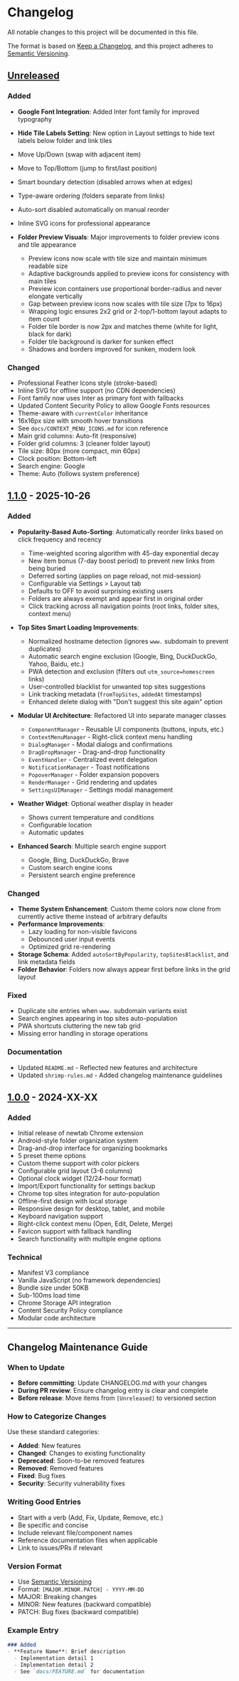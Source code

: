 # Changelog

All notable changes to this project will be documented in this file.

The format is based on [Keep a Changelog](https://keepachangelog.com/en/1.0.0/),
and this project adheres to [Semantic Versioning](https://semver.org/spec/v2.0.0.html).

## [Unreleased]

### Added
  - **Google Font Integration**: Added Inter font family for improved typography
  - **Hide Tile Labels Setting**: New option in Layout settings to hide text labels below folder and link tiles
  - Move Up/Down (swap with adjacent item)
  - Move to Top/Bottom (jump to first/last position)
  - Smart boundary detection (disabled arrows when at edges)
  - Type-aware ordering (folders separate from links)
  - Auto-sort disabled automatically on manual reorder
  - Inline SVG icons for professional appearance

- **Folder Preview Visuals**: Major improvements to folder preview icons and tile appearance
  - Preview icons now scale with tile size and maintain minimum readable size
  - Adaptive backgrounds applied to preview icons for consistency with main tiles
  - Preview icon containers use proportional border-radius and never elongate vertically
  - Gap between preview icons now scales with tile size (7px to 16px)
  - Wrapping logic ensures 2x2 grid or 2-top/1-bottom layout adapts to item count
  - Folder tile border is now 2px and matches theme (white for light, black for dark)
  - Folder tile background is darker for sunken effect
  - Shadows and borders improved for sunken, modern look

### Changed
  - Professional Feather Icons style (stroke-based)
  - Inline SVG for offline support (no CDN dependencies)
  - Font family now uses Inter as primary font with fallbacks
  - Updated Content Security Policy to allow Google Fonts resources
  - Theme-aware with `currentColor` inheritance
  - 16x16px size with smooth hover transitions
  - See `docs/CONTEXT_MENU_ICONS.md` for icon reference
  - Main grid columns: Auto-fit (responsive)
  - Folder grid columns: 3 (cleaner folder layout)
  - Tile size: 80px (more compact, min 60px)
  - Clock position: Bottom-left
  - Search engine: Google
  - Theme: Auto (follows system preference)

## [1.1.0] - 2025-10-26

### Added
- **Popularity-Based Auto-Sorting**: Automatically reorder links based on click frequency and recency
  - Time-weighted scoring algorithm with 45-day exponential decay
  - New item bonus (7-day boost period) to prevent new links from being buried
  - Deferred sorting (applies on page reload, not mid-session)
  - Configurable via Settings > Layout tab
  - Defaults to OFF to avoid surprising existing users
  - Folders are always exempt and appear first in original order
  - Click tracking across all navigation points (root links, folder sites, context menu)

- **Top Sites Smart Loading Improvements**:
  - Normalized hostname detection (ignores `www.` subdomain to prevent duplicates)
  - Automatic search engine exclusion (Google, Bing, DuckDuckGo, Yahoo, Baidu, etc.)
  - PWA detection and exclusion (filters out `utm_source=homescreen` links)
  - User-controlled blacklist for unwanted top sites suggestions
  - Link tracking metadata (`fromTopSites`, `addedAt` timestamps)
  - Enhanced delete dialog with "Don't suggest this site again" option

- **Modular UI Architecture**: Refactored UI into separate manager classes
  - `ComponentManager` - Reusable UI components (buttons, inputs, etc.)
  - `ContextMenuManager` - Right-click context menu handling
  - `DialogManager` - Modal dialogs and confirmations
  - `DragDropManager` - Drag-and-drop functionality
  - `EventHandler` - Centralized event delegation
  - `NotificationManager` - Toast notifications
  - `PopoverManager` - Folder expansion popovers
  - `RenderManager` - Grid rendering and updates
  - `SettingsUIManager` - Settings modal management

- **Weather Widget**: Optional weather display in header
  - Shows current temperature and conditions
  - Configurable location
  - Automatic updates

- **Enhanced Search**: Multiple search engine support
  - Google, Bing, DuckDuckGo, Brave
  - Custom search engine icons
  - Persistent search engine preference

### Changed
- **Theme System Enhancement**: Custom theme colors now clone from currently active theme instead of arbitrary defaults
- **Performance Improvements**: 
  - Lazy loading for non-visible favicons
  - Debounced user input events
  - Optimized grid re-rendering
- **Storage Schema**: Added `autoSortByPopularity`, `topSitesBlacklist`, and link metadata fields
- **Folder Behavior**: Folders now always appear first before links in the grid layout

### Fixed
- Duplicate site entries when `www.` subdomain variants exist
- Search engines appearing in top sites auto-population
- PWA shortcuts cluttering the new tab grid
- Missing error handling in storage operations

### Documentation
- Updated `README.md` - Reflected new features and architecture
- Updated `shrimp-rules.md` - Added changelog maintenance guidelines

## [1.0.0] - 2024-XX-XX

### Added
- Initial release of newtab Chrome extension
- Android-style folder organization system
- Drag-and-drop interface for organizing bookmarks
- 5 preset theme options
- Custom theme support with color pickers
- Configurable grid layout (3-6 columns)
- Optional clock widget (12/24-hour format)
- Import/Export functionality for settings backup
- Chrome top sites integration for auto-population
- Offline-first design with local storage
- Responsive design for desktop, tablet, and mobile
- Keyboard navigation support
- Right-click context menu (Open, Edit, Delete, Merge)
- Favicon support with fallback handling
- Search functionality with multiple engine options

### Technical
- Manifest V3 compliance
- Vanilla JavaScript (no framework dependencies)
- Bundle size under 50KB
- Sub-100ms load time
- Chrome Storage API integration
- Content Security Policy compliance
- Modular code architecture

---

## Changelog Maintenance Guide

### When to Update
- **Before committing**: Update CHANGELOG.md with your changes
- **During PR review**: Ensure changelog entry is clear and complete
- **Before release**: Move items from `[Unreleased]` to versioned section

### How to Categorize Changes
Use these standard categories:
- **Added**: New features
- **Changed**: Changes to existing functionality
- **Deprecated**: Soon-to-be removed features
- **Removed**: Removed features
- **Fixed**: Bug fixes
- **Security**: Security vulnerability fixes

### Writing Good Entries
- Start with a verb (Add, Fix, Update, Remove, etc.)
- Be specific and concise
- Include relevant file/component names
- Reference documentation files when applicable
- Link to issues/PRs if relevant

### Version Format
- Use [Semantic Versioning](https://semver.org/)
- Format: `[MAJOR.MINOR.PATCH] - YYYY-MM-DD`
- MAJOR: Breaking changes
- MINOR: New features (backward compatible)
- PATCH: Bug fixes (backward compatible)

### Example Entry
```markdown
### Added
- **Feature Name**: Brief description
  - Implementation detail 1
  - Implementation detail 2
  - See `docs/FEATURE.md` for documentation
```

[Unreleased]: https://github.com/Abmichael/newtab-extension/compare/v1.1.0...HEAD
[1.1.0]: https://github.com/Abmichael/newtab-extension/compare/v1.0.0...v1.1.0
[1.0.0]: https://github.com/Abmichael/newtab-extension/releases/tag/v1.0.0
